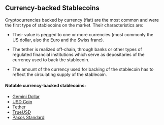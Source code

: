 ## Currency-backed Stablecoins

Cryptocurrencies backed by currency (fiat) are the most common and were the first type of stablecoins on the market. Their characteristics are:

* Their value is pegged to one or more currencies (most commonly the US dollar, also the Euro and the Swiss franc).

* The tether is realized off-chain, through banks or other types of regulated financial institutions which serve as depositaries of the currency used to back the stablecoin.

* The amount of the currency used for backing of the stablecoin has to reflect the circulating supply of the stablecoin.

#### Notable currency-backed stablecoins:

* [Gemini Dollar](gusd.md)
* [USD Coin](usdc.md)
* [Tether](tether.md)
* [TrueUSD](trueusd.md)
* [Paxos Standard](paxos.md)
